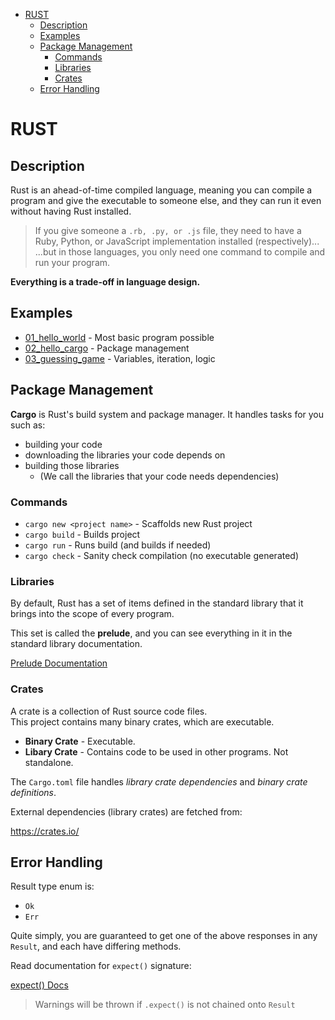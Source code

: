 - [RUST](#rust)
  - [Description](#description)
  - [Examples](#examples)
  - [Package Management](#package-management)
    - [Commands](#commands)
    - [Libraries](#libraries)
    - [Crates](#crates)
  - [Error Handling](#error-handling)

# RUST

## Description

Rust is an ahead-of-time compiled language, meaning you can compile a program and give the executable to someone else, and they can run it even without having Rust installed.

> If you give someone a `.rb, .py, or .js` file, they need to have a Ruby, Python, or JavaScript implementation installed (respectively)...  
> ...but in those languages, you only need one command to compile and run your program.

**Everything is a trade-off in language design.**

## Examples

- [01_hello_world](1_hello_world/main.rs) - Most basic program possible
- [02_hello_cargo](2_hello_cargo/main.rs) - Package management
- [03_guessing_game](3_guessing_game/main.rs) - Variables, iteration, logic

## Package Management

**Cargo** is Rust's build system and package manager. It handles tasks for you such as:
- building your code
- downloading the libraries your code depends on
- building those libraries
  - (We call the libraries that your code needs dependencies)

### Commands

- `cargo new <project name>` - Scaffolds new Rust project
- `cargo build` - Builds project
- `cargo run` - Runs build (and builds if needed)
- `cargo check` - Sanity check compilation (no executable generated)

### Libraries

By default, Rust has a set of items defined in the standard library that it brings into the scope of every program.  

This set is called the **prelude**, and you can see everything in it in the standard library documentation.  

[Prelude Documentation](https://doc.rust-lang.org/std/prelude/index.html)  

### Crates  

A crate is a collection of Rust source code files.  
This project contains many binary crates, which are executable.

- **Binary Crate** - Executable.
- **Libary Crate** - Contains code to be used in other programs. Not standalone.

The `Cargo.toml` file handles *library crate dependencies* and *binary crate definitions*.

External dependencies (library crates) are fetched from:  

https://crates.io/

## Error Handling

Result type enum is:
- `Ok`
- `Err`

Quite simply, you are guaranteed to get one of the above responses in any `Result`, and each have differing methods.

Read documentation for `expect()` signature:

[expect() Docs](https://doc.rust-lang.org/std/result/enum.Result.html#method.expect)  

> Warnings will be thrown if `.expect()` is not chained onto `Result`

